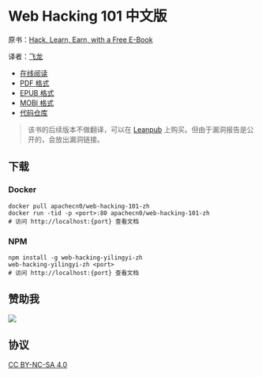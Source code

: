 # Web Hacking 101 中文版

原书：[Hack, Learn, Earn, with a Free E-Book](https://www.hackerone.com/blog/Hack-Learn-Earn-with-a-Free-E-Book)

译者：[飞龙](https://github.com/wizardforcel)

+ [在线阅读](https://webhack101.flygon.net)
+ [PDF 格式](https://www.gitbook.com/download/pdf/book/wizardforcel/web-hacking-101)
+ [EPUB 格式](https://www.gitbook.com/download/epub/book/wizardforcel/web-hacking-101)
+ [MOBI 格式](https://www.gitbook.com/download/mobi/book/wizardforcel/web-hacking-101)
+ [代码仓库](https://github.com/wizardforcel/web-hacking-101-zh)

> 该书的后续版本不做翻译，可以在 [Leanpub](https://leanpub.com/web-hacking-101) 上购买。但由于漏洞报告是公开的，会放出漏洞链接。

## 下载

### Docker

```
docker pull apachecn0/web-hacking-101-zh
docker run -tid -p <port>:80 apachecn0/web-hacking-101-zh
# 访问 http://localhost:{port} 查看文档
```

### NPM

```
npm install -g web-hacking-yilingyi-zh
web-hacking-yilingyi-zh <port>
# 访问 http://localhost:{port} 查看文档
```

## 赞助我

![](img/qr_alipay.png)

## 协议

[CC BY-NC-SA 4.0](http://creativecommons.org/licenses/by-nc-sa/4.0/)
